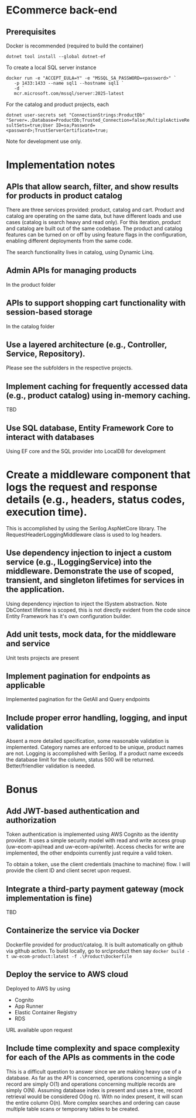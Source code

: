 # ECommerce back-end

## Prerequisites

Docker is recommended (required to build the container)

`dotnet tool install --global dotnet-ef`

To create a local SQL server instance

```
docker run -e "ACCEPT_EULA=Y" -e "MSSQL_SA_PASSWORD=<password>" `
   -p 1433:1433 --name sql1 --hostname sql1 `
   -d `
   mcr.microsoft.com/mssql/server:2025-latest
```

For the catalog and product projects, each

`dotnet user-secrets set "ConnectionStrings:ProductDb" "Server=.;Database=ProductDb;Trusted_Connection=false;MultipleActiveResultSets=true;User ID=sa;Password=<password>;TrustServerCertificate=true;`

Note for development use only.

# Implementation notes

## APIs that allow search, filter, and show results for products in product catalog  

There are three services provided: product, catalog and cart. Product and catalog are operating on the same data, but have different loads and use cases (catalog is search heavy and read only). For this iteration, product and catalog are built out of the same codebase. The product and catalog features can be turned on or off by using feature flags in the configuration, enabling different deployments from the same code.

The search functionality lives in catalog, using Dynamic Linq.

## Admin APIs for managing products

In the product folder

## APIs to support shopping cart functionality with session-based storage

In the catalog folder

## Use a layered architecture (e.g., Controller, Service, Repository).

Please see the subfolders in the respective projects.

## Implement caching for frequently accessed data (e.g., product catalog) using in-memory caching.

TBD

## Use SQL database, Entity Framework Core to interact with databases

Using EF core and the SQL provider into LocalDB for development

# Create a middleware component that logs the request and response details (e.g., headers, status codes, execution time).

This is accomplished by using the Serilog.AspNetCore library. The RequestHeaderLoggingMiddleware class is used to log headers.

## Use dependency injection to inject a custom service (e.g., ILoggingService) into the middleware. Demonstrate the use of scoped, transient, and singleton lifetimes for services in the application.

Using dependency injection to inject the ISystem abstraction. Note DbContext lifetime is scoped, this is not directly evident from the code since Entity Framework has it's own configuration builder.

## Add unit tests, mock data, for the middleware and service

Unit tests projects are present

## Implement pagination for endpoints as applicable

Implemented pagination for the GetAll and Query endpoints

## Include proper error handling, logging, and input validation

Absent a more detailed specification, some reasonable validation is implemented. Category names are enforced to be unique, product names are not. Logging is accomplished with Serilog. If a product name exceeds the database limit for the column, status 500 will be returned. Better/friendlier validation is needed.

# Bonus

## Add JWT-based authentication and authorization

Token authentication is implemented using AWS Cognito as the identity provider. It uses a simple security model with read and write access group (uw-ecom-api/read and uw-ecom-api/write). Access checks for write are implemented, the other endpoints currently just require a valid token.

To obtain a token, use the client credentials (machine to machine) flow. I will provide the client ID and client secret upon request.

##  Integrate a third-party payment gateway (mock implementation is fine)

TBD

## Containerize the service via Docker

Dockerfile provided for product/catalog. It is built automatically on github via github action. To build locally, go to src\product then say
`docker build -t uw-ecom-product:latest -f .\Product\Dockerfile`

##  Deploy the service to AWS cloud

Deployed to AWS by using
* Cognito
* App Runner
* Elastic Container Registry
* RDS

URL available upon request

## Include time complexity and space complexity for each of the APIs as comments in the code

This is a difficult question to answer since we are making heavy use of a database. As far as the API is concerned, operations concerning a single record are simply O(1) and operations concerning multiple records are simply O(N).
Assuming database index is present and uses a tree, record retrieval would be considered O(log n). With no index present, it will scan the entire column O(n). More complex searches and ordering can cause multiple table scans or temporany tables to be created.



